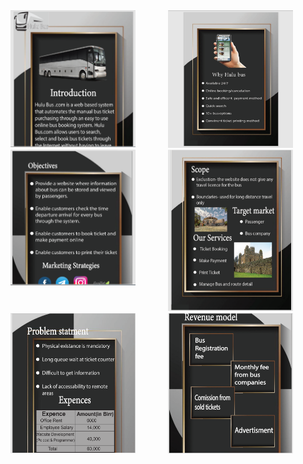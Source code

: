 
<div style="display: flex; flex-wrap: wrap;">
    <div style="flex: 50%;">
        <img src="/Images/post1.PNG" alt="Projects" title="Optional title attribute" style="width: 100%; max-width: 200px;">
    </div>
    <div style="flex: 50%;">
        <img src="/Images/post2.PNG" alt="Projects" title="Optional title attribute" style="width: 100%; max-width: 200px;">
    </div>
    <div style="flex: 50%;">
        <img src="/Images/post3.PNG" alt="Projects" title="Optional title attribute" style="width: 100%; max-width: 200px;">
    </div>
    <div style="flex: 50%;">
        <img src="/Images/post4.PNG" alt="Projects" title="Optional title attribute" style="width: 100%; max-width: 200px;">
    </div>
    <div style="flex: 50%;">
        <img src="/Images/post6.PNG" alt="Projects" title="Optional title attribute" style="width: 100%; max-width: 200px;">
    </div>
    <div style="flex: 50%;">
        <img src="/Images/post8.PNG" alt="Projects" title="Optional title attribute" style="width: 100%; max-width: 200px;">
    </div>
</div>
